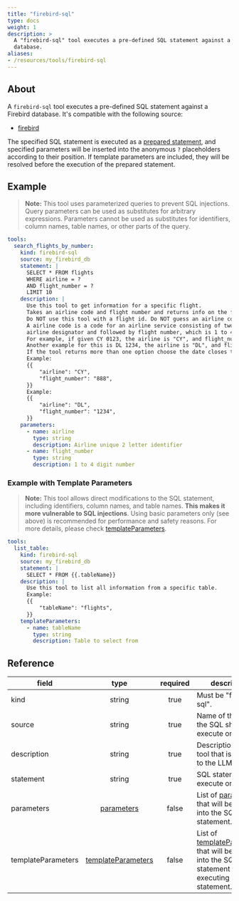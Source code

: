 ```yaml
---
title: "firebird-sql"
type: docs
weight: 1
description: > 
  A "firebird-sql" tool executes a pre-defined SQL statement against a Firebird
  database.
aliases:
- /resources/tools/firebird-sql
---
```


## About

A `firebird-sql` tool executes a pre-defined SQL statement against a Firebird
database. It's compatible with the following source:

- [firebird](../sources/firebird.md)

The specified SQL statement is executed as a [prepared statement][fb-prepare],
and specified parameters will be inserted into the anonymous `?` placeholders
according to their position. If template parameters are included, they will be
resolved before the execution of the prepared statement.

[fb-prepare]: https://firebirdsql.org/refdocs/langrefupd25-psql-execstmt.html

## Example

> **Note:** This tool uses parameterized queries to prevent SQL injections.
> Query parameters can be used as substitutes for arbitrary expressions.
> Parameters cannot be used as substitutes for identifiers, column names, table
> names, or other parts of the query.

```yaml
tools:
  search_flights_by_number:
    kind: firebird-sql
    source: my_firebird_db
    statement: |
      SELECT * FROM flights
      WHERE airline = ?
      AND flight_number = ?
      LIMIT 10
    description: |
      Use this tool to get information for a specific flight.
      Takes an airline code and flight number and returns info on the flight.
      Do NOT use this tool with a flight id. Do NOT guess an airline code or flight number.
      A airline code is a code for an airline service consisting of two-character
      airline designator and followed by flight number, which is 1 to 4 digit number.
      For example, if given CY 0123, the airline is "CY", and flight_number is "123".
      Another example for this is DL 1234, the airline is "DL", and flight_number is "1234".
      If the tool returns more than one option choose the date closes to today.
      Example:
      {{
          "airline": "CY",
          "flight_number": "888",
      }}
      Example:
      {{
          "airline": "DL",
          "flight_number": "1234",
      }}
    parameters:
      - name: airline
        type: string
        description: Airline unique 2 letter identifier
      - name: flight_number
        type: string
        description: 1 to 4 digit number
```

### Example with Template Parameters

> **Note:** This tool allows direct modifications to the SQL statement,
> including identifiers, column names, and table names. **This makes it more
> vulnerable to SQL injections**. Using basic parameters only (see above) is
> recommended for performance and safety reasons. For more details, please check
> [templateParameters](_index#template-parameters).

```yaml
tools:
  list_table:
    kind: firebird-sql
    source: my_firebird_db
    statement: |
      SELECT * FROM {{.tableName}}
    description: |
      Use this tool to list all information from a specific table.
      Example:
      {{
          "tableName": "flights",
      }}
    templateParameters:
      - name: tableName
        type: string
        description: Table to select from
```

## Reference

| **field**           |                  **type**                                 | **required** | **description**                                                                                                                            |
|---------------------|:---------------------------------------------------------:|:------------:|--------------------------------------------------------------------------------------------------------------------------------------------|
| kind                |                   string                                  |     true     | Must be "firebird-sql".                                                                                                                    |
| source              |                   string                                  |     true     | Name of the source the SQL should execute on.                                                                                              |
| description         |                   string                                  |     true     | Description of the tool that is passed to the LLM.                                                                                         |
| statement           |                   string                                  |     true     | SQL statement to execute on.                                                                                                               |
| parameters          | [parameters](_index#specifying-parameters)                |    false     | List of [parameters](_index#specifying-parameters) that will be inserted into the SQL statement.                                           |
| templateParameters  |  [templateParameters](_index#template-parameters)         |    false     | List of [templateParameters](_index#template-parameters) that will be inserted into the SQL statement before executing prepared statement. |